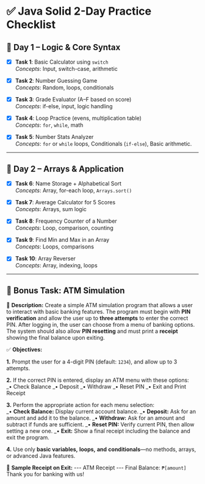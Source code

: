 # ✅ Java Solid 2-Day Practice Checklist

## 📅 Day 1 – Logic & Core Syntax

- [x] **Task 1**: Basic Calculator using `switch`  
  _Concepts_: Input, switch-case, arithmetic

- [x] **Task 2**: Number Guessing Game  
  _Concepts_: Random, loops, conditionals

- [x] **Task 3**: Grade Evaluator (A–F based on score)  
  _Concepts_: if-else, input, logic handling

- [x] **Task 4**: Loop Practice (evens, multiplication table)  
  _Concepts_: `for`, `while`, math

- [x] **Task 5**: Number Stats Analyzer  
  _Concepts_: `for` or `while` loops, Conditionals (`if-else`), Basic arithmetic.

---

## 📅 Day 2 – Arrays & Application

- [x] **Task 6**: Name Storage + Alphabetical Sort  
  _Concepts_: Array, for-each loop, `Arrays.sort()`

- [x] **Task 7**: Average Calculator for 5 Scores  
  _Concepts_: Arrays, sum logic

- [x] **Task 8**: Frequency Counter of a Number  
  _Concepts_: Loop, comparison, counting

- [x] **Task 9**: Find Min and Max in an Array  
  _Concepts_: Loops, comparisons

- [x] **Task 10**: Array Reverser  
  _Concepts_: Array, indexing, loops

---

## 🔐 Bonus Task: ATM Simulation

📝 **Description:**
Create a simple ATM simulation program that allows a user to interact with basic banking features. The program must begin with **PIN verification** and allow the user up to **three attempts** to enter the correct PIN. After logging in, the user can choose from a menu of banking options. The system should also allow **PIN resetting** and must print a **receipt** showing the final balance upon exiting.

✅ **Objectives:**

**1.** Prompt the user for a 4-digit PIN (default: `1234`), and allow up to 3 attempts.

**2.** If the correct PIN is entered, display an ATM menu with these options:  
  _• Check Balance
  _• Deposit
  _• Withdraw
  _• Reset PIN
  _• Exit and Print Receipt

**3.** Perform the appropriate action for each menu selection:  
  _• **Check Balance:** Display current account balance.
  _• **Deposit:** Ask for an amount and add it to the balance.
  _• **Withdraw:** Ask for an amount and subtract if funds are sufficient.
  _• **Reset PIN:** Verify current PIN, then allow setting a new one.
  _• **Exit:** Show a final receipt including the balance and exit the program.

**4.** Use only **basic variables,** **loops,** **and** **conditionals**—no methods, arrays, or advanced Java features.

📌 **Sample Receipt on Exit:**
--- ATM Receipt ---
Final Balance: `₱[amount]`
Thank you for banking with us!